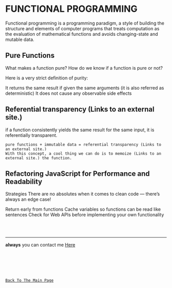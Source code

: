 # FUNCTIONAL PROGRAMMING

Functional programming is a programming paradigm, a style of building the structure and elements of computer programs that treats computation as the evaluation of mathematical functions and avoids changing-state and mutable data.

## Pure Functions

What makes a function pure? How do we know if a function is pure or not?

Here is a very strict definition of purity:

It returns the same result if given the same arguments (it is also referred as deterministic)
It does not cause any observable side effects

## Referential transparency (Links to an external site.)
if a function consistently yields the same result for the same input, it is referentially transparent.
```
pure functions + immutable data = referential transparency (Links to an external site.)
With this concept, a cool thing we can do is to memoize (Links to an external site.) the function.
```

## Refactoring JavaScript for Performance and Readability
Strategies There are no absolutes when it comes to clean code — there’s always an edge case!

Return early from functions
Cache variables so functions can be read like sentences
Check for Web APIs before implementing your own functionality

<br>
<br>
<hr>

**always** you can contact me [Here](https://3madov-77.github.io/Side-Projects/Me/index.html)

<br>
<br>
<br>
<br>

[`Back To The Main Page`](https://3madov-77.github.io/Reading-Notes/)
